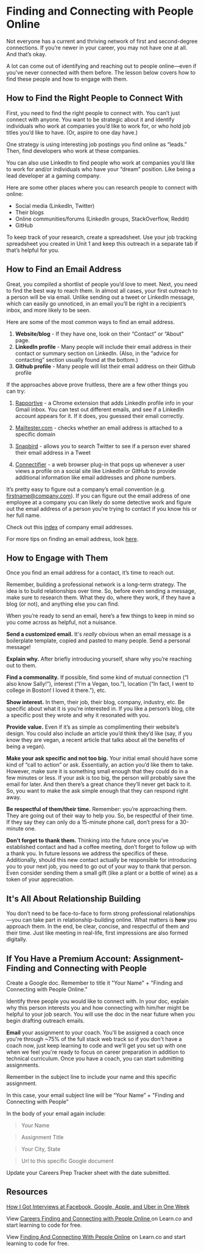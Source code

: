 # Finding and Connecting with People Online

Not everyone has a current and thriving network of first and second-degree connections. If you’re newer in your career, you may not have one at all. And that’s okay. 

A lot can come out of identifying and reaching out to people online—even if you've never connected with them before. The lesson below covers how to find these people and how to engage with them.

## How to Find the Right People to Connect With 

First, you need to find the right people to connect with. You can’t just connect with anyone. You want to be strategic about it and identify individuals who work at companies you’d like to work for, or who hold job titles you’d like to have. (Or, aspire to one day have.)

One strategy is using interesting job postings you find online as “leads.” Then, find developers who work at these companies.

You can also use LinkedIn to find people who work at companies you’d like to work for and/or individuals who have your “dream” position. Like being a lead developer at a gaming company.

Here are some other places where you can research people to connect with online:

* Social media (LinkedIn, Twitter)
* Their blogs
* Online communities/forums (LinkedIn groups, StackOverflow, Reddit)
* GitHub

To keep track of your research, create a spreadsheet. Use your job tracking spreadsheet you created in Unit 1 and keep this outreach in a separate tab if that’s helpful for you.

## How to Find an Email Address

Great, you compiled a shortlist of people you’d love to meet. Next, you need to find the best way to reach them. In almost all cases, your first outreach to a person will be via email. Unlike sending out a tweet or LinkedIn message, which can easily go unnoticed, in an email you’ll be right in a recipient’s inbox, and more likely to be seen. 

Here are some of the most common ways to find an email address. 

1. **Website/blog** - If they have one, look on their “Contact” or “About” page. 
2. **LinkedIn profile** - Many people will include their email address in their contact or summary section on LinkedIn. (Also, in the “advice for contacting” section usually found at the bottom.)  
3. **Github profile** - Many people will list their email address on their Github profile

If the approaches above prove fruitless, there are a few other things you can try:

1. [Rapportive](https://rapportive.com/) - a Chrome extension that adds LinkedIn profile info in your Gmail inbox. You can test out different emails, and see if a LinkedIn account appears for it. If it does, you guessed their email correctly.  

2. [Mailtester.com](http://mailtester.com/) - checks whether an email address is attached to a specific domain 

3. [Snapbird](http://snapbird.org/) - allows you to search Twitter to see if a person ever shared their email address in a Tweet 

4. [Connectifier](https://www.connectifier.com/) - a web browser plug-in that pops up whenever a user views a profile on a social site like LinkedIn or GitHub to provide additional information like email addresses and phone numbers. 

It’s pretty easy to figure out a company’s email convention (e.g. firstname@company.com). If you can figure out the email address of one employee at a company you can likely do some detective work and figure out the email address of a person you’re trying to contact if you know his or her full name. 

Check out this [index](https://sites.google.com/site/emails4corporations/index) of company email addresses. 

For more tips on finding an email address, look [here](https://www.linkedin.com/pulse/20140915184621-60525567-how-to-find-email-addresses?trk=hb_ntf_MEGAPHONE_ARTICLE_POST&trk=hb_ntf_MEGAPHONE_ARTICLE_POST).

## How to Engage with Them 

Once you find an email address for a contact, it’s time to reach out. 

Remember, building a professional network is a long-term strategy. The idea is to build relationships over time. So, before even sending a message, make sure to research them. What they do, where they work, if they have a blog (or not), and anything else you can find. 

When you’re ready to send an email, here’s a few things to keep in mind so you come across as helpful, not a nuisance. 

**Send a customized email.** It's *really* obvious when an email message is a boilerplate template, copied and pasted to many people. Send a personal message!

**Explain why.** After briefly introducing yourself, share why you’re reaching out to them.

**Find a commonality.** If possible, find some kind of mutual connection (“I also know Sally!”), interest (“I’m a Vegan, too.”), location (“In fact, I went to college in Boston! I loved it there.”), etc.  

**Show interest.** In them, their job, their blog, company, industry, etc. Be specific about what it is you’re interested in. If you like a person’s blog, cite a specific post they wrote and why it resonated with you.

**Provide value.** Even if it’s as simple as complimenting their website’s design. You could also include an article you’d think they’d like (say, if you know they are vegan, a recent article that talks about all the benefits of being a vegan). 

**Make your ask specific and not too big.** Your initial email should have some kind of “call to action” or ask. Essentially, an action you’d like them to take. However, make sure it is something small enough that they could do in a few minutes or less. If your ask is too big, the person will probably save the email for later. And then there’s a great chance they’ll never get back to it. So, you want to make the ask simple enough that they can respond right away. 

**Be respectful of them/their time.** Remember: you’re approaching them. They are going out of their way to help you. So, be respectful of their time. If they say they can only do a 15-minute phone call, don’t press for a 30-minute one. 

**Don’t forget to thank them.** Thinking into the future once you’ve established contact and had a coffee meeting, don’t forget to follow up with a thank you. In future lessons we address the specifics of these. Additionally, should this new contact actually be responsible for introducing you to your next job, you need to go out of your way to thank that person. Even consider sending them a small gift (like a plant or a bottle of wine) as a token of your appreciation. 

## It's All About Relationship Building

You don’t need to be face-to-face to form strong professional relationships —you can take part in relationship-building online. What matters is **how** you approach them. In the end, be clear, concise, and respectful of them and their time. Just like meeting in real-life, first impressions are also formed digitally.

## If You Have a Premium Account: Assignment- Finding and Connecting with People 

Create a Google doc. Remember to title it "Your Name" + "Finding and Connecting with People Online."

Identify three people you would like to connect with. In your doc, explain why this person interests you and how connecting with him/her might be helpful to your job search. You will use the doc in the near future when you begin drafting outreach emails.

**Email** your assignment to your coach. You'll be assigned a coach once you're through ~75% of the full stack web track so if you don't have a coach now, just keep learning to code and we'll get you set up with one when we feel you're ready to focus on career preparation in addition to technical curriculum. Once you have a coach, you can start submitting assignments. 

Remember in the subject line to include your name and this specific assignment.

In this case, your email subject line will be “Your Name” + "Finding and Connecting with People”

In the body of your email again include:
>Your Name

>Assignment Title

>Your City, State

>Url to this specific Google document

Update your Careers Prep Tracker sheet with the date submitted.

## Resources

[How I Got Interviews at Facebook, Google, Apple, and Uber in One Week](http://www.inc.com/jake-newfield/how-i-got-interviews-at-facebook-google-apple-and-uber-in-one-week.html?cid=cp01002wired)

<p data-visibility='hidden'>View <a href='https://learn.co/lessons/careers-finding-and-connecting-with-people-online'>Careers Finding and Connecting with People Online </a> on Learn.co and start learning to code for free.</p>

<p class='util--hide'>View <a href='https://learn.co/lessons/careers-finding-and-connecting-with-people-online'>Finding And Connecting With People Online</a> on Learn.co and start learning to code for free.</p>
